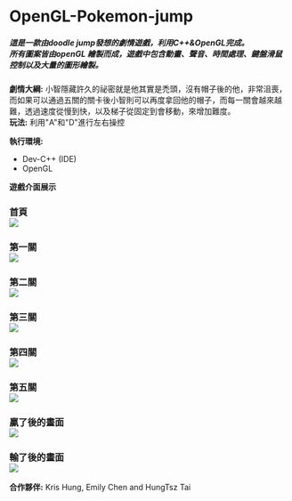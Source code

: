 # OpenGL-Pokemon-jump
<h5> 這是一款由doodle jump發想的劇情遊戲，利用C++&OpenGL完成。<br />
所有圖案皆由openGL 繪製而成，遊戲中包含動畫、聲音、時間處理、鍵盤滑鼠控制以及大量的圖形繪製。</h5>

**劇情大綱:** 小智隱藏許久的祕密就是他其實是禿頭，沒有帽子後的他，非常沮喪，而如果可以通過五關的關卡後小智則可以再度拿回他的帽子，而每一關會越來越難，透過速度從慢到快，以及梯子從固定到會移動，來增加難度。<br />
**玩法:** 利用"A"和"D"進行左右操控<br />

**執行環境:**
+ Dev-C++ (IDE)
+ OpenGL

**遊戲介面展示**
### 首頁<br /> ![](https://i.imgur.com/qDnWwOb.png)<br />
### 第一關<br /> ![](https://i.imgur.com/9s4LvbI.png)<br />
### 第二關<br /> ![](https://i.imgur.com/9aGMSRg.png)<br />
### 第三關<br /> ![](https://i.imgur.com/klFzACs.png)<br />
### 第四關<br /> ![](https://i.imgur.com/ggOoIMB.png)<br />
### 第五關<br /> ![](https://i.imgur.com/gVMekes.png)<br />
### 贏了後的畫面<br /> ![](https://i.imgur.com/crfFuTE.png)<br />
### 輸了後的畫面<br /> ![](https://i.imgur.com/AjvPp3O.png)<br />

**合作夥伴:** Kris Hung, Emily Chen and HungTsz Tai
